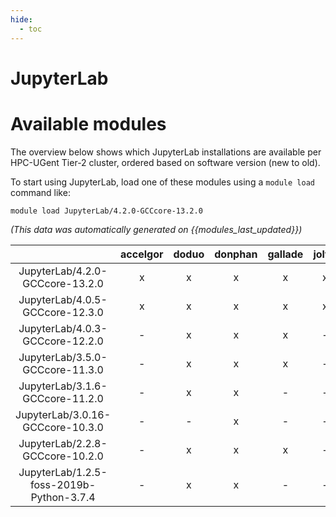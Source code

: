 ```yaml
---
hide:
  - toc
---
```


JupyterLab
==========

# Available modules


The overview below shows which JupyterLab installations are available per HPC-UGent Tier-2 cluster, ordered based on software version (new to old).

To start using JupyterLab, load one of these modules using a `module load` command like:

```shell
module load JupyterLab/4.2.0-GCCcore-13.2.0
```

*(This data was automatically generated on {{modules_last_updated}})*  

| |accelgor|doduo|donphan|gallade|joltik|shinx|
| :---: | :---: | :---: | :---: | :---: | :---: | :---: |
|JupyterLab/4.2.0-GCCcore-13.2.0|x|x|x|x|x|x|
|JupyterLab/4.0.5-GCCcore-12.3.0|x|x|x|x|x|x|
|JupyterLab/4.0.3-GCCcore-12.2.0|-|x|x|x|-|-|
|JupyterLab/3.5.0-GCCcore-11.3.0|-|x|x|x|-|-|
|JupyterLab/3.1.6-GCCcore-11.2.0|-|x|x|-|-|-|
|JupyterLab/3.0.16-GCCcore-10.3.0|-|-|x|-|-|-|
|JupyterLab/2.2.8-GCCcore-10.2.0|-|x|x|x|-|-|
|JupyterLab/1.2.5-foss-2019b-Python-3.7.4|-|x|x|-|-|-|
